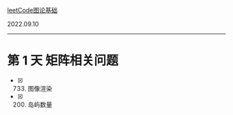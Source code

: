 [leetCode图论基础](https://leetcode.cn/study-plan/graph/?progress=zz9xwk2)

2022.09.10

--- 
# 第 1 天 矩阵相关问题
- [x] 733. 图像渲染
- [x] 200. 岛屿数量